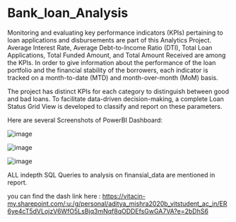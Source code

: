 # Bank_loan_Analysis

Monitoring and evaluating key performance indicators (KPIs) pertaining to loan applications and disbursements are part of this Analytics Project. Average Interest Rate, Average Debt-to-Income Ratio (DTI), Total Loan Applications, Total Funded Amount, and Total Amount Received are among the KPIs. In order to give information about the performance of the loan portfolio and the financial stability of the borrowers, each indicator is tracked on a month-to-date (MTD) and month-over-month (MoM) basis.

The project has distinct KPIs for each category to distinguish between good and bad loans. To facilitate data-driven decision-making, a complete Loan Status Grid View is developed to classify and report on these parameters.

Here are several Screenshots of PowerBI Dashboard:

![image](https://github.com/user-attachments/assets/50f4e839-bcad-438c-bedb-9cd78f1c3947)

![image](https://github.com/user-attachments/assets/5405c162-79d1-4884-8aab-32e0875a5e9d)

![image](https://github.com/user-attachments/assets/d080b706-85cc-4f4c-acdc-23cf701d3193)

ALL indepth SQL Queries to analysis on finansial_data are mentioned in report.

you can find the dash link here : 
https://vitacin-my.sharepoint.com/:u:/g/personal/aditya_mishra2020b_vitstudent_ac_in/ER6ye4cT5dVLojzV6WfO5LsBjq3mNqf8qODDEfsGwGA7VA?e=2bDhS6



